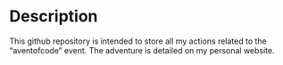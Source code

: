 # Description

This github repository is intended to store all my actions related to the “aventofcode” event. The adventure is detailed on my personal website.
